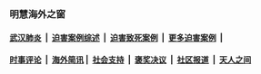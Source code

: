 
### 明慧海外之窗

####  [武汉肺炎](indexes/365.md?t=06091702) &nbsp;|&nbsp;  [迫害案例综述](indexes/328.md?t=06091702) &nbsp;|&nbsp; [迫害致死案例](indexes/277.md?t=06091702)  &nbsp;|&nbsp; [更多迫害案例](indexes/81.md?t=06091702)  &nbsp;|&nbsp; 
####  [时事评论](indexes/19.md?t=06091702) &nbsp;|&nbsp; [海外简讯](indexes/245.md?t=06091702)&nbsp;|&nbsp;  [社会支持](indexes/140.md?t=06091702) &nbsp;|&nbsp; [褒奖决议](indexes/282.md?t=06091702) &nbsp;|&nbsp; [社区报道](indexes/91.md?t=06091702)  &nbsp;|&nbsp; [天人之间](indexes/78.md?t=06091702) 

